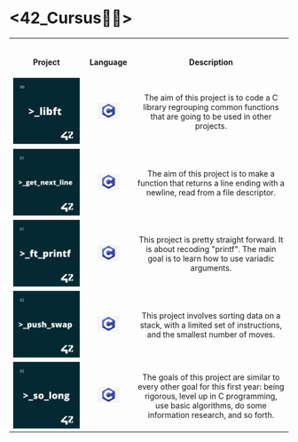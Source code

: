 # <42_Cursus👨‍💻>

<table>
  
<th align="center">
<img width="420.5">
<p>Project</p>
</th>

<th align="center">
<img width="120.5">
<p>Language</p>
</th>
 
 
<th align="center">
<img width="220.5">
<p>Description</p>
</th>
 
  
<tr>
<td align="center"><a href=https://github.com/ChewyToast/42_Cursus/tree/master/00_ft_libft> <img src="https://github.com/ChewyToast/ChewyToast/blob/main/assets/00_libft.jpg"><a/> </td>
<td align="center"><a href=#><img width=40px src="https://github.com/ChewyToast/ChewyToast/blob/main/assets/logo_c.jpg"><a/></td>
<td align="center">The aim of this project is to code a C library regrouping common functions that are going to be used in other projects.</td>
</tr>

<tr>
<td align="center"><a href=https://github.com/ChewyToast/42_Cursus/tree/master/01_ft_get_next_line><img src="https://github.com/ChewyToast/ChewyToast/blob/main/assets/01_get_next_line.jpg"><a/></td>
<td align="center"><a href=#><img width=40px src="https://github.com/ChewyToast/ChewyToast/blob/main/assets/logo_c.jpg"><a/></td>
<td align="center">The aim of this project is to make a function that returns a line ending with a newline, read from a file descriptor.</td>
</tr>
 
<tr>
<td align="center"><a href=https://github.com/ChewyToast/42_Cursus/tree/master/01_ft_printf><img src="https://github.com/ChewyToast/ChewyToast/blob/main/assets/01_ft_printf.jpg"><a/></td>
<td align="center"><a href=#><img width=40px src="https://github.com/ChewyToast/ChewyToast/blob/main/assets/logo_c.jpg"><a/></td>
<td align="center">This project is pretty straight forward. It is about recoding "printf". The main goal is to learn how to use variadic arguments.</td>
</tr>

<tr>
<td align="center"><a href=https://github.com/ChewyToast/42_Cursus/tree/master/02_ft_push_swap><img src="https://github.com/ChewyToast/ChewyToast/blob/main/assets/02_push_swap.jpg"><a/></td>
<td align="center"><a href=#><img width=40px src="https://github.com/ChewyToast/ChewyToast/blob/main/assets/logo_c.jpg"><a/></td>
<td align="center">This project involves sorting data on a stack, with a limited set of instructions, and the smallest number of moves.</td>
</tr>

<tr>
<td align="center"><a href=https://github.com/ChewyToast/42_Cursus/tree/master/02_so_long><img src="https://github.com/ChewyToast/ChewyToast/blob/main/assets/02_so_long.jpg"><a/></td>
<td align="center"><a href=#><img width=40px src="https://github.com/ChewyToast/ChewyToast/blob/main/assets/logo_c.jpg"><a/></td>
<td align="center">The goals of this project are similar to every other goal for this first year: being rigorous, level up in C programming, use basic algorithms, do some information research, and so forth.</td>
</tr>

</table>
